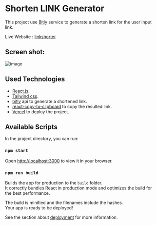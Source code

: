 # Shorten LINK Generator

This project use [Bitly](https://app.bitly.com/bbt2/) service to generate a shorten link for the user input link.

Live Website : [linkshorter](https://link-shortener-website-five.vercel.app/)

## Screen shot:
![image](https://user-images.githubusercontent.com/11816618/207028781-2c4e73f8-ec93-46d8-9d79-68cafe68af69.png)


## Used Technologies

- [React.js](https://reactjs.org/).
- [Tailwind css](https://tailwindcss.com/docs/guides/create-react-app).
- [bitly](https://dev.bitly.com/api-reference) api to generate a shortened link.
- [react-copy-to-clipboard](https://www.npmjs.com/package/react-copy-to-clipboard) to copy the resulted link.
- [Vercel](https://vercel.com/dashboard) to deploy the project.

## Available Scripts

In the project directory, you can run:

### `npm start`

Open [http://localhost:3000](http://localhost:3000) to view it in your browser.

### `npm run build`

Builds the app for production to the `build` folder.\
It correctly bundles React in production mode and optimizes the build for the best performance.

The build is minified and the filenames include the hashes.\
Your app is ready to be deployed!

See the section about [deployment](https://facebook.github.io/create-react-app/docs/deployment) for more information.
